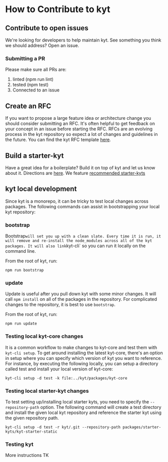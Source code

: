 # How to Contribute to kyt

## Contribute to open issues

We're looking for developers to help maintain kyt.
See something you think we should address? Open an issue.

### Submitting a PR

Please make sure all PRs are:

1. linted (npm run lint)
2. tested (npm test)
3. Connected to an issue

## Create an RFC

If you want to propose a large feature idea or architecture change you should consider submitting an RFC. It's often helpful to get feedback on your concept in an issue before starting the RFC. RFCs are an evolving process in the kyt repository so expect a lot of changes and guidelines in the future. You can find the kyt RFC template [here](/rfc/template.md).

## Build a starter-kyt

Have a great idea for a boilerplate? Build it on top of kyt and let us know about it. Directions are [here](/docs/Starterkyts.md).
We feature [recommended starter-kyts](/docs/commands.md#recommended-starter-kyts)

## kyt local development

Since kyt is a monorepo, it can be tricky to test local changes across packages. The following commands can assist in bootstrapping your local kyt repository:

### bootstrap

Bootstrap` will set you up with a clean slate. Every time it is run, it will remove and re-install the node_modules across all of the kyt packages. It will also link `kyt-cli` so you can run it locally on the command line.

From the root of kyt, run:

`npm run bootstrap`

### update

Update is useful after you pull down kyt with some minor changes. It will call `npm install` on all of the packages in the repository. For complicated changes to the repository, it is best to use `bootstrap`.

From the root of kyt, run:

`npm run update`

### Testing local kyt-core changes

It is a common workflow to make changes to kyt-core and test them with `kyt-cli setup`. To get around installing the latest kyt-core, there's an option in setup where you can specify which version of kyt you want to reference. For instance, by executing the following locally, you can setup a directory called test and install your local version of kyt-core:

`kyt-cli setup -d test -k file:../kyt/packages/kyt-core`

### Testing local starter-kyt changes

To test setting up/installing local starter kyts, you need to specify the `--repository-path` option. The following command will create a test directory and install the given local kyt repository and reference the starter kyt using the given repository path.

`kyt-cli setup -d test -r kyt/.git --repository-path packages/starter-kyts/kyt-starter-static`

### Testing kyt

More instructions TK
